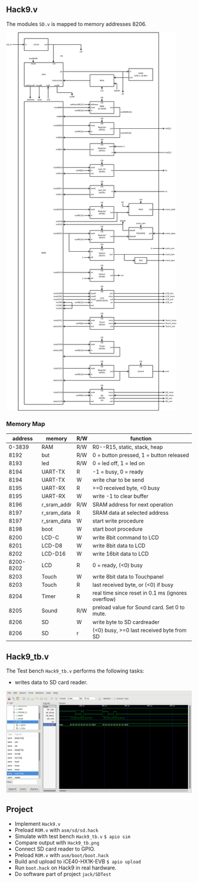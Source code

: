 ## Hack9.v

The modules `SD.v` is mapped to memory addresses 8206.

![](Hack9.png)

### Memory Map

 |address | memory|R/W|function|
 |-|-|-|-|
 |0-3839  | RAM|R/W|R0--R15, static, stack, heap|
 | 8192    | but|R/W|0 = button pressed, 1 = button released|
 | 8193    | led|R/W|0 = led off, 1 = led on|
 | 8194    | UART-TX|R|-1 = busy, 0 = ready|
 | 8194    | UART-TX|W|write char to be send|
 | 8195    | UART-RX|R|>=0 received byte, <0 busy|
 | 8195    | UART-RX|W|write -1 to clear buffer|
 |8196|r_sram_addr|R/W|SRAM address for next operation|
 |8197|r_sram_data|R|SRAM data at selected address|
 |8197|r_sram_data|W|start write procedure|
 |8198|boot|W|start boot procedure|
 |8200|LCD-C|W|write 8bit command to LCD|
 |8201|LCD-D8|W|write 8bit data to LCD|
 |8202|LCD-D16|W|write 16bit data to LCD|
 |8200-8202|LCD|R|0 = ready, (<0) busy|
 |8203|Touch|W|write 8bit data to Touchpanel|
 |8203|Touch|R|last received byte, or (<0) if busy|
 |8204|Timer|R|real time since reset in 0.1 ms (ignores overflow)|
 |8205|Sound|R/W|preload value for Sound card. Set 0 to mute.|
 |8206|SD|W|write byte to SD cardreader|
 |8206|SD|r|(<0) busy, >=0 last received byte from SD|


## Hack9_tb.v
The Test bench `Hack9_tb.v` performs the following tasks:
* writes data to SD card reader.

![](Hack9_tb.png)

## Project

* Implement `Hack9.v`
* Preload `ROM.v` with `asm/sd/sd.hack`
* Simulate with test bench `Hack9_tb.v`
`$ apio sim`
* Compare output with `Hack9_tb.png`
* Connect SD card reader to GPIO.
* Preload `ROM.v` with `asm/boot/boot.hack`
* Build and upload to iCE40-HX1K-EVB
 `$ apio upload`
* Run `boot.hack` on Hack9 in real hardware.
* Do software part of project `jack/SDTest`
